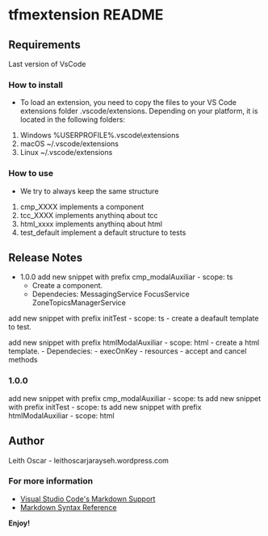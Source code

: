 # tfmextension README

## Requirements

Last version of VsCode

### How to install

* To load an extension, you need to copy the files to your VS Code extensions folder .vscode/extensions. Depending on your platform, it is located in the following folders:

1.  Windows %USERPROFILE%\.vscode\extensions
2.  macOS ~/.vscode/extensions
3.  Linux ~/.vscode/extensions

### How to use

*   We try to always keep the same structure
1.  cmp_XXXX implements a component
2.  tcc_XXXX implements anythinq about tcc
3.  html_xxxx implements anythinq about html
4.  test_default implement a default structure to tests


## Release Notes

*   1.0.0
add new snippet with prefix cmp_modalAuxiliar - scope: ts
    - Create a component.
    - Dependecies:
           MessagingService
           FocusService
           ZoneTopicsManagerService

add new snippet with prefix initTest - scope: ts
    - create a deafault template to test.

add new snippet with prefix htmlModalAuxiliar - scope: html
    - create a html template.
    - Dependecies:
        - execOnKey
        - resources
        - accept and cancel methods

### 1.0.0

add new snippet with prefix cmp_modalAuxiliar - scope: ts
add new snippet with prefix initTest - scope: ts
add new snippet with prefix htmlModalAuxiliar - scope: html

## Author

Leith Oscar - leithoscarjarayseh.wordpress.com

### For more information

* [Visual Studio Code's Markdown Support](http://code.visualstudio.com/docs/languages/markdown)
* [Markdown Syntax Reference](https://help.github.com/articles/markdown-basics/)

**Enjoy!**

